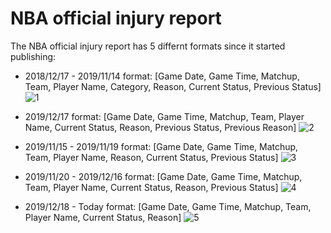 # NBA official injury report
The NBA official injury report has 5 differnt formats since it started publishing:

- 2018/12/17 - 2019/11/14 format:
[Game Date, Game Time, Matchup, Team, Player Name, Category, Reason, Current Status, Previous Status]
![1](https://user-images.githubusercontent.com/70581662/94700143-d5d30280-0343-11eb-94ea-cc2fc85a4545.png)

- 2019/12/17 format:
[Game Date, Game Time, Matchup, Team, Player Name, Current Status, Reason, Previous Status, Previous Reason]
![2](https://user-images.githubusercontent.com/70581662/94700177-dc617a00-0343-11eb-930f-441bf55b97ba.png)

- 2019/11/15 - 2019/11/19 format:
[Game Date, Game Time, Matchup, Team, Player Name, Reason, Current Status, Previous Status]
![3](https://user-images.githubusercontent.com/70581662/94700184-de2b3d80-0343-11eb-82d5-0648546caaf8.png)

- 2019/11/20 - 2019/12/16 format:
[Game Date, Game Time, Matchup, Team, Player Name, Current Status, Reason, Previous Status]
![4](https://user-images.githubusercontent.com/70581662/94700194-dff50100-0343-11eb-9675-e91a93e5a448.png)

- 2019/12/18 - Today format:
[Game Date, Game Time, Matchup, Team, Player Name, Current Status, Reason]
![5](https://user-images.githubusercontent.com/70581662/94700208-e1bec480-0343-11eb-9113-078d5725c992.png)




